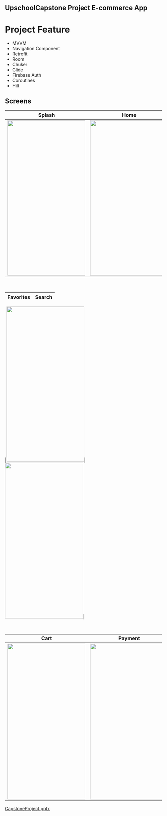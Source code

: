 ## UpschoolCapstone Project E-commerce App

# Project Feature
- MVVM
- Navigation Component
- Retrofit
- Room
- Chuker
- Glide
- Firebase Auth
- Coroutines
- Hilt


## Screens

| Splash | Home | Detail |
| ------ | ---- | ------ |
|<img src="https://github.com/ozmerve/UpschoolCapstone/assets/88098245/0cf51c10-9e62-46b9-a760-da8d8d18ef12" width="250" height="500"/>|<img src="https://github.com/ozmerve/UpschoolCapstone/assets/88098245/7822ba40-f1bc-4786-8460-88368b98409a" width="250" height="500"/>|<img src="https://github.com/ozmerve/UpschoolCapstone/assets/88098245/e28ab4fc-6ff5-4a85-8a3d-e59725ea3cb8" width="250" height="500"/>|

</br>

| Favorites | Search |
| --------- | ------ |


|<img src="https://github.com/ozmerve/UpschoolCapstone/assets/88098245/8fd8cd95-72fc-4c9e-b589-d46a8a7c8719" width="250" height="500"/>|<img src="https://github.com/ozmerve/UpschoolCapstone/assets/88098245/a674b925-e9bf-4e89-9f5c-f1a028c9b8ed" width="250" height="500"/>|

</br>


| Cart | Payment | Success |
| ---- | ------- | ------- |
|<img src="https://github.com/ozmerve/UpschoolCapstone/assets/88098245/1d4a437e-5626-4688-9c5b-53a1e9020e54" width="250" height="500"/>|<img src="https://github.com/ozmerve/UpschoolCapstone/assets/88098245/50fbef00-eed2-4f79-bd5c-7a599a04a363" width="250" height="500"/>|<img src="https://github.com/ozmerve/UpschoolCapstone/assets/88098245/449eb783-a9f7-45b7-81c2-2d0cf5e42225" width="250" height="500"/>|


[CapstoneProject.pptx](https://github.com/ozmerve/UpschoolCapstone/files/13369226/CapstoneProject.pptx)


